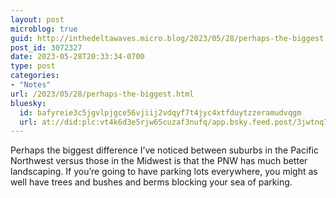 ```yaml
---
layout: post
microblog: true
guid: http://inthedeltawaves.micro.blog/2023/05/28/perhaps-the-biggest.html
post_id: 3072327
date: 2023-05-28T20:33:34-0700
type: post
categories:
- "Notes"
url: /2023/05/28/perhaps-the-biggest.html
bluesky:
  id: bafyreie3c5jgvlpjgce56vjiij2vdqyf7t4jyc4xtfduytzzeramudvqgm
  url: at://did:plc:vt4k6d3e5rjw65cuzaf3nufq/app.bsky.feed.post/3jwtnq77vhs2o
---
```

<p>Perhaps the biggest difference I’ve noticed between suburbs in the Pacific Northwest versus those in the Midwest is that the PNW has much better landscaping. If you’re going to have parking lots everywhere, you might as well have trees and bushes and berms blocking your sea of parking.</p>
